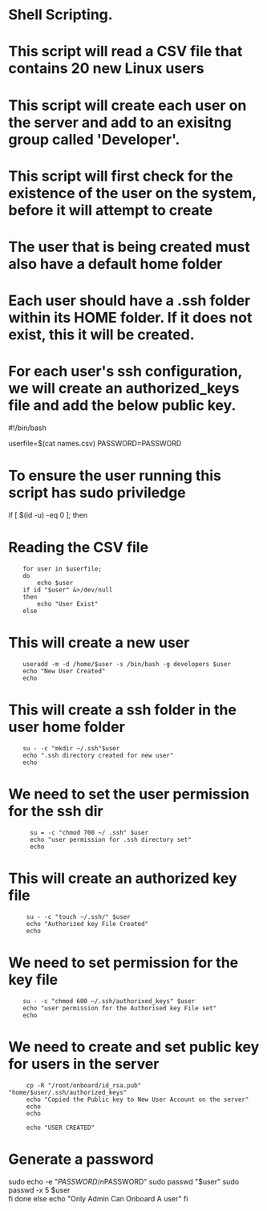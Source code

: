 # Shell Scripting. 
# This script will read a CSV file that contains 20 new Linux users
# This script will create each user on the server and add to an exisitng group called 'Developer'.
# This script will first check for the existence of the user on the system, before it will attempt to create 
# The user that is being created must also have a default home folder 
# Each user should have a .ssh folder within its HOME folder. If it does not exist, this it will be created.
# For each user's ssh configuration, we will create an authorized_keys file and add the below public key.

#!/bin/bash

userfile=$(cat names.csv)
PASSWORD=PASSWORD

# To ensure the user running this script has sudo priviledge 
   if [ $(id -u) -eq 0 ]; then 

# Reading the CSV file
        for user in $userfile;
        do
            echo $user 
        if id "$user" &>/dev/null
        then
            echo "User Exist"
        else            

# This will create a new user
        useradd -m -d /home/$user -s /bin/bash -g developers $user
        echo "New User Created"
        echo 


# This will create a ssh folder in the user home folder 
        su - -c "mkdir ~/.ssh"$user
        echo ".ssh directory created for new user"
        echo 

 # We need to set the user permission for the ssh dir 
          su = -c "chmod 700 ~/ .ssh" $user
          echo "user permission for .ssh directory set"   
          echo  

 # This will create an authorized key file            
         su - -c "touch ~/.ssh/" $user
         echo "Authorized key File Created"
         echo

# We need to set permission for the key file 
        su - -c "chmod 600 ~/.ssh/authorixed_keys" $user  
        echo "user permission for the Authorised key File set"
        echo

 # We need to create and set public key for users in the server 
         cp -R "/root/onboard/id_rsa.pub" "home/$user/.ssh/authorized_keys"
         echo "Copied the Public key to New User Account on the server"
         echo
         echo

         echo "USER CREATED"

# Generate a password
sudo echo -e "$PASSWORD/n$PASSWORD"  sudo passwd "$user"
sudo passwd -x 5 $user   
            fi
        done
    else
    echo "Only Admin Can Onboard A user"
    fi 